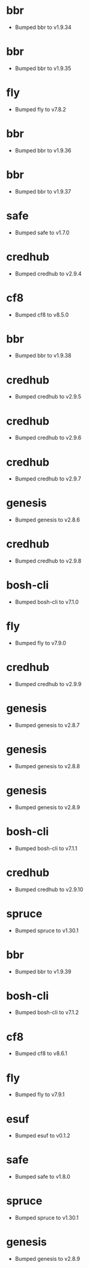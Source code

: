 
# bbr

- Bumped bbr to v1.9.34

# bbr

- Bumped bbr to v1.9.35

# fly

- Bumped fly to v7.8.2

# bbr

- Bumped bbr to v1.9.36

# bbr

- Bumped bbr to v1.9.37

# safe

- Bumped safe to v1.7.0

# credhub

- Bumped credhub to v2.9.4

# cf8

- Bumped cf8 to v8.5.0

# bbr

- Bumped bbr to v1.9.38

# credhub

- Bumped credhub to v2.9.5

# credhub

- Bumped credhub to v2.9.6

# credhub

- Bumped credhub to v2.9.7

# genesis

- Bumped genesis to v2.8.6

# credhub

- Bumped credhub to v2.9.8

# bosh-cli

- Bumped bosh-cli to v7.1.0

# fly

- Bumped fly to v7.9.0

# credhub

- Bumped credhub to v2.9.9

# genesis

- Bumped genesis to v2.8.7

# genesis

- Bumped genesis to v2.8.8

# genesis

- Bumped genesis to v2.8.9

# bosh-cli

- Bumped bosh-cli to v7.1.1

# credhub

- Bumped credhub to v2.9.10

# spruce

- Bumped spruce to v1.30.1

# bbr

- Bumped bbr to v1.9.39

# bosh-cli

- Bumped bosh-cli to v7.1.2

# cf8

- Bumped cf8 to v8.6.1

# fly

- Bumped fly to v7.9.1

# esuf

- Bumped esuf to v0.1.2

# safe

- Bumped safe to v1.8.0

# spruce

- Bumped spruce to v1.30.1

# genesis

- Bumped genesis to v2.8.9
